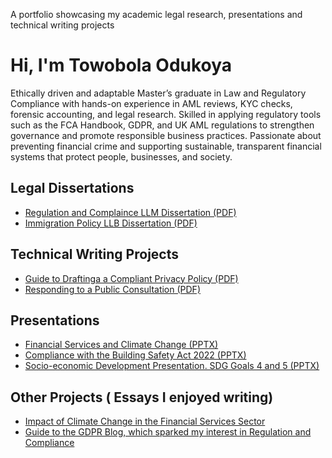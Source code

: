 A portfolio showcasing my academic legal research, presentations and technical writing projects 
# Hi, I'm Towobola Odukoya  

Ethically driven and adaptable Master’s graduate in Law and Regulatory Compliance with hands-on experience in AML reviews, KYC checks, forensic accounting, and legal research. Skilled in applying regulatory tools such as the FCA Handbook, GDPR, and UK AML regulations to strengthen governance and promote responsible business practices. Passionate about preventing financial crime and supporting sustainable, transparent financial systems that protect people, businesses, and society.

## Legal Dissertations
- [Regulation and Complaince LLM Dissertation (PDF)](https://github.com/Towobola-Od/academic-portfolio/blob/main/LLM%20Data%20Protection%20Dissertation.pdf)
- [Immigration Policy LLB Dissertation (PDF)](https://github.com/Towobola-Od/academic-portfolio/blob/main/LLB%20Dissertation%20Immigration%20Law%20.pdf) 
  
## Technical Writing Projects
- [Guide to Draftinga a Compliant Privacy Policy (PDF)](https://github.com/Towobola-Od/academic-portfolio/blob/main/Guide%20to%20writing%20a%20Compliant%20privacy%20policy%20.pdf)
- [Responding to a Public Consultation (PDF)](https://github.com/Towobola-Od/academic-portfolio/blob/main/Responding%20to%20a%20Public%20Call%20.pdf)

## Presentations
- [Financial Services and Climate Change (PPTX)](https://github.com/Towobola-Od/academic-portfolio/blob/main/Climate%20Change%20in%20Financial%20Services%20.pdf)
- [Compliance with the Building Safety Act 2022 (PPTX)](https://github.com/Towobola-Od/academic-portfolio/blob/main/Understanding%20and%20Complying%20with%20the%20Building%20Safety%20Act-%20GROUP%202%20PRESENTATION%20(UPDATED).pptx)
- [Socio-economic Development Presentation. SDG Goals 4 and 5 (PPTX)](https://github.com/Towobola-Od/academic-portfolio/blob/main/Human%20trafficking%20Towo%20.pptx)
  
## Other Projects ( Essays I enjoyed writing) 
- [Impact of Climate Change in the Financial Services Sector ](https://github.com/Towobola-Od/academic-portfolio/blob/main/Imact%20of%20Climate%20Chnage%20in%20the%20Financial%20Services%20Industry%20.pdf)
- [Guide to the GDPR Blog, which sparked my interest in Regulation and Compliance](https://github.com/Towobola-Od/academic-portfolio/blob/main/Data%20privacy%20blog%202022.pdf)
  

